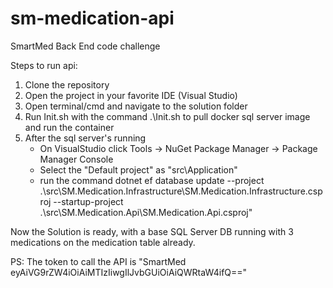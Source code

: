 # sm-medication-api
SmartMed Back End code challenge


Steps to run api:

1. Clone the repository
2. Open the project in your favorite IDE (Visual Studio)    
3. Open terminal/cmd and navigate to the solution folder
3. Run Init.sh with the command .\Init.sh to pull docker sql server image and run the container
4. After the sql server's running
    - On VisualStudio click Tools -> NuGet Package Manager -> Package Manager Console
    - Select the "Default project" as "src\Application"
    - run the command dotnet ef database update --project .\src\SM.Medication.Infrastructure\SM.Medication.Infrastructure.csproj --startup-project .\src\SM.Medication.Api\SM.Medication.Api.csproj"

Now the Solution is ready, with a base SQL Server DB running with 3 medications on the medication table already.

PS: The token to call the API is "SmartMed eyAiVG9rZW4iOiAiMTIzIiwgIlJvbGUiOiAiQWRtaW4ifQ=="